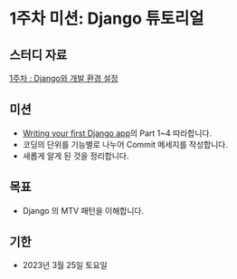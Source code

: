 # 1주차 미션: Django 튜토리얼

## 스터디 자료
[1주차 : Django와 개발 환경 설정](https://motley-way-58c.notion.site/Django-67e5994dfebd429d882d4b2b0e58e6a0)

## 미션
- [Writing your first Django app](https://docs.djangoproject.com/ko/3.2/intro/tutorial01/)의 Part 1~4 따라합니다.
- 코딩의 단위를 기능별로 나누어 Commit 메세지를 작성합니다.
- 새롭게 알게 된 것을 정리합니다.

## 목표
- Django 의 MTV 패턴을 이해합니다.

## 기한
- 2023년 3월 25일 토요일  
